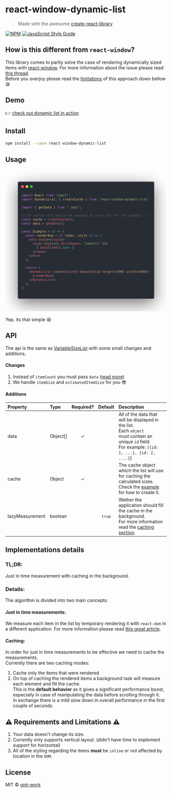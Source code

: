 # react-window-dynamic-list

> Made with the awesome [create-react-library](https://github.com/transitive-bullshit/create-react-library)

[![NPM](https://img.shields.io/npm/v/react-window-dynamic-list.svg)](https://www.npmjs.com/package/react-window-dynamic-list) [![JavaScript Style Guide](https://img.shields.io/badge/code_style-standard-brightgreen.svg)](https://standardjs.com)

## How is this different from `react-window`?
This library comes to partly solve the case of rendering dynamically sized items with [react-window](https://github.com/bvaughn/react-window).
For more information about the issue please read [this thread](https://github.com/bvaughn/react-window/issues/6).  
Before you overjoy please read the [limitations](#warning-requirements-and-limitations-warning) of this approach down bellow :sleepy:

## Demo
👉 [check out dynamic list in action](https://gnir-work.github.io/react-window-dynamic-list/)

## Install

```bash
npm install --save react-window-dynamic-list
```

## Usage
![Usage Preview](docs/carbon.png)

Yep. its that simple :satisfied:  

## API
The api is the same as [VariableSizeList](https://react-window.now.sh/#/api/VariableSizeList) with some small changes and additions.
#### Changes
1. Instead of `itemCount` you must pass `data` ([read more](#additions))
2. We handle `itemSize` and `estimatedItemSize` for you :sunglasses:

#### Additions
| Property          | Type               | Required? | Default | Description                                                                                                                                                                                                                                                                                               |
| :---------------- | :----------------- | :-------: | :--: | :-------------------------------------------------------------------------------------------------------------------------------------------------------------------------------------------------------------------------------------------------------------------------------------------------------- |
| data        | Object[]            |       ✓    | | All of the data that will be displayed in the list. <br />Each `object                                                                 ` must contain an unique `id` field.<br />For example: `[{id: 1, ...}, {id: 2, ....}`]                                                              |
| cache        | Object            |      ✓     | | The cache object which the list will use for caching the calculated sizes.<br />Check the [example](#usage) for how to create it.                                                                                                                              |
| lazyMeasurement        | boolean            |  | `true`        | Wether the application should fill the cache in the background.<br />For more information read the [caching section](#caching).                                                      |
## Implementations details
### TL;DR:
Just in time measurement with caching in the background.  

### Details:  
The algorithm is divided into two main concepts:  
#### Just in time measurements:
We measure each item in the list by temporary rendering it with `react-dom` in a different application.
For more information please read [this great article](https://medium.com/trabe/measuring-non-rendered-elements-in-react-with-portals-c5b7c51aec25).

#### Caching:
In order for just in time measurements to be effective we need to cache the measurements.  
Currently there are two caching modes:  

1. Cache only the items that were rendered
2. On top of caching the rendered items a background task will measure each element and fill the cache.  
   This is the __default behavior__ as it gives a significant performance boost, especially in case of manipulating the data before scrolling through it.  
   In exchange there is a mild slow down in overall performance in the first couple of seconds.



## :warning: Requirements and Limitations :warning:
1. Your data doesn't change its size.
2. Currently only supports vertical layout. (didn't have time to implement support for horizontal)
3. All of the styling regarding the items __must__ be `inline` or not affected by location in the `DOM`.


## License

MIT © [gnir-work](https://github.com/gnir-work)
